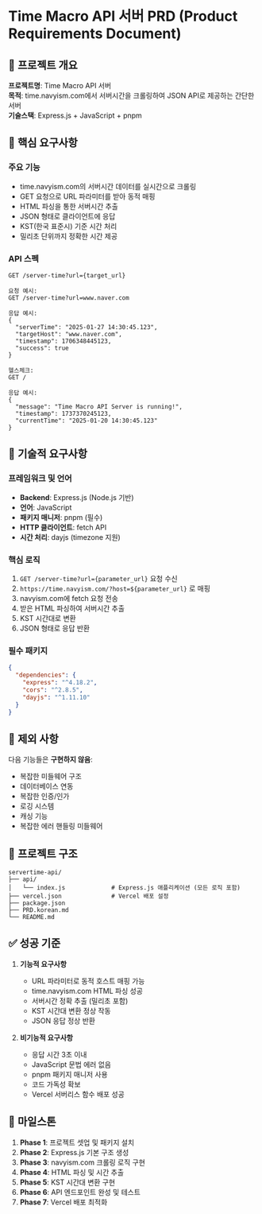# Time Macro API 서버 PRD (Product Requirements Document)

## 📝 프로젝트 개요

**프로젝트명**: Time Macro API 서버  
**목적**: time.navyism.com에서 서버시간을 크롤링하여 JSON API로 제공하는 간단한 서버  
**기술스택**: Express.js + JavaScript + pnpm

## 🎯 핵심 요구사항

### 주요 기능

- time.navyism.com의 서버시간 데이터를 실시간으로 크롤링
- GET 요청으로 URL 파라미터를 받아 동적 매핑
- HTML 파싱을 통한 서버시간 추출
- JSON 형태로 클라이언트에 응답
- KST(한국 표준시) 기준 시간 처리
- 밀리초 단위까지 정확한 시간 제공

### API 스펙

```
GET /server-time?url={target_url}

요청 예시:
GET /server-time?url=www.naver.com

응답 예시:
{
  "serverTime": "2025-01-27 14:30:45.123",
  "targetHost": "www.naver.com",
  "timestamp": 1706348445123,
  "success": true
}

헬스체크:
GET /

응답 예시:
{
  "message": "Time Macro API Server is running!",
  "timestamp": 1737370245123,
  "currentTime": "2025-01-20 14:30:45.123"
}
```

## 🔧 기술적 요구사항

### 프레임워크 및 언어

- **Backend**: Express.js (Node.js 기반)
- **언어**: JavaScript
- **패키지 매니저**: pnpm (필수)
- **HTTP 클라이언트**: fetch API
- **시간 처리**: dayjs (timezone 지원)

### 핵심 로직

1. `GET /server-time?url={parameter_url}` 요청 수신
2. `https://time.navyism.com/?host=${parameter_url}` 로 매핑
3. navyism.com에 fetch 요청 전송
4. 받은 HTML 파싱하여 서버시간 추출
5. KST 시간대로 변환
6. JSON 형태로 응답 반환

### 필수 패키지

```json
{
  "dependencies": {
    "express": "^4.18.2",
    "cors": "^2.8.5",
    "dayjs": "^1.11.10"
  }
}
```

## 🚫 제외 사항

다음 기능들은 **구현하지 않음**:

- 복잡한 미들웨어 구조
- 데이터베이스 연동
- 복잡한 인증/인가
- 로깅 시스템
- 캐싱 기능
- 복잡한 에러 핸들링 미들웨어

## 📂 프로젝트 구조

```
servertime-api/
├── api/
│   └── index.js             # Express.js 애플리케이션 (모든 로직 포함)
├── vercel.json              # Vercel 배포 설정
├── package.json
├── PRD.korean.md
└── README.md
```

## ✅ 성공 기준

1. **기능적 요구사항**

   - URL 파라미터로 동적 호스트 매핑 가능
   - time.navyism.com HTML 파싱 성공
   - 서버시간 정확 추출 (밀리초 포함)
   - KST 시간대 변환 정상 작동
   - JSON 응답 정상 반환

2. **비기능적 요구사항**
   - 응답 시간 3초 이내
   - JavaScript 문법 에러 없음
   - pnpm 패키지 매니저 사용
   - 코드 가독성 확보
   - Vercel 서버리스 함수 배포 성공

## 🏁 마일스톤

1. **Phase 1**: 프로젝트 셋업 및 패키지 설치
2. **Phase 2**: Express.js 기본 구조 생성
3. **Phase 3**: navyism.com 크롤링 로직 구현
4. **Phase 4**: HTML 파싱 및 시간 추출
5. **Phase 5**: KST 시간대 변환 구현
6. **Phase 6**: API 엔드포인트 완성 및 테스트
7. **Phase 7**: Vercel 배포 최적화
